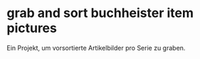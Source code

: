 # grab and sort buchheister item pictures
Ein Projekt, um vorsortierte Artikelbilder pro Serie zu graben.
